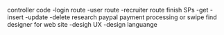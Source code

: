 controller code
-login route
-user route
-recruiter route
finish SPs
-get
-insert
-update
-delete
research paypal payment processing or swipe
find designer for web site
-desigh UX
-design languange
